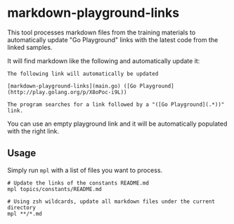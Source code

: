 # markdown-playground-links

This tool processes markdown files from the training materials to automatically
update "Go Playground" links with the latest code from the linked samples.

It will find markdown like the following and automatically update it:

```
The following link will automatically be updated

[markdown-playground-links](main.go) ([Go Playground](http://play.golang.org/p/X8oPoc-i9L))

The program searches for a link followed by a "([Go Playground](.*))" link.
```

You can use an empty playground link and it will be automatically populated
with the right link.

## Usage

Simply run `mpl` with a list of files you want to process.

```
# Update the links of the constants README.md
mpl topics/constants/README.md

# Using zsh wildcards, update all markdown files under the current directory
mpl **/*.md
```

